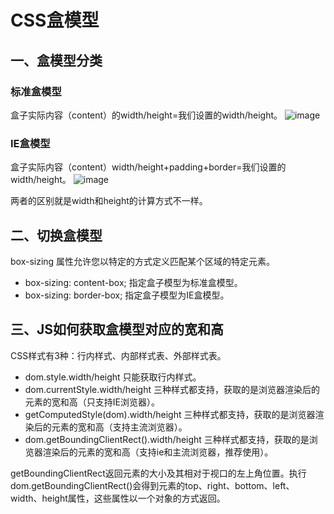 # CSS盒模型
## 一、盒模型分类
### 标准盒模型
盒子实际内容（content）的width/height=我们设置的width/height。
![image](https://img4.mukewang.com/5b73f51e00015f7905000338.jpg)
### IE盒模型
盒子实际内容（content）width/height+padding+border=我们设置的width/height。
![image](https://img.mukewang.com/5b73f53f0001a7ec05000334.jpg)

两者的区别就是width和height的计算方式不一样。
## 二、切换盒模型
box-sizing 属性允许您以特定的方式定义匹配某个区域的特定元素。

* box-sizing: content-box; 指定盒子模型为标准盒模型。
* box-sizing: border-box; 指定盒子模型为IE盒模型。
## 三、JS如何获取盒模型对应的宽和高
CSS样式有3种：行内样式、内部样式表、外部样式表。

* dom.style.width/height 只能获取行内样式。
* dom.currentStyle.width/height 三种样式都支持，获取的是浏览器渲染后的元素的宽和高（只支持IE浏览器）。
* getComputedStyle(dom).width/height 三种样式都支持，获取的是浏览器渲染后的元素的宽和高（支持主流浏览器）。
* dom.getBoundingClientRect().width/height 三种样式都支持，获取的是浏览器渲染后的元素的宽和高（支持ie和主流浏览器，推荐使用）。

getBoundingClientRect返回元素的大小及其相对于视口的左上角位置。执行 dom.getBoundingClientRect()会得到元素的top、right、bottom、left、width、height属性，这些属性以一个对象的方式返回。